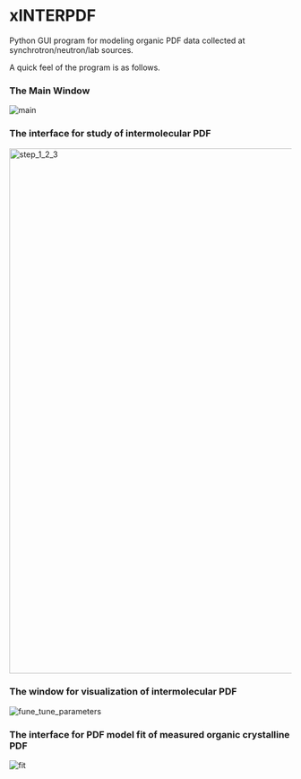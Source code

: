 # xINTERPDF
Python GUI program for modeling organic PDF data collected at synchrotron/neutron/lab sources.

A quick feel of the program is as follows.

### The Main Window

![main](https://user-images.githubusercontent.com/8492535/34025426-7c3f4b96-e115-11e7-92db-0b2c5ea07f8b.png)

### The interface for study of intermolecular PDF

<img width="936" alt="step_1_2_3" src="https://user-images.githubusercontent.com/8492535/35011998-c76dca4e-facd-11e7-871f-11090b34981a.png">

### The window for visualization of intermolecular PDF 

![fune_tune_parameters](https://user-images.githubusercontent.com/8492535/35009781-496a3652-fac6-11e7-92f6-8c951043d72c.png)

### The interface for PDF model fit of measured organic crystalline PDF

![fit](https://user-images.githubusercontent.com/8492535/35011997-c761cfb4-facd-11e7-83f2-48c9c6bcd7b3.png)









